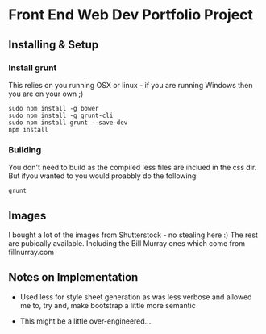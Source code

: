 # Front End Web Dev Portfolio Project

## Installing & Setup

### Install grunt

This relies on you running OSX or linux - if you are
running Windows then you are on your own ;)

    sudo npm install -g bower
    sudo npm install -g grunt-cli
    sudo npm install grunt --save-dev
    npm install


### Building

You don't need to build as the compiled less files
are inclued in the css dir. But ifyou wanted to you
would proabbly do the following:

    grunt

## Images

I bought a lot of the images from Shutterstock - no stealing
here :) The rest are pubically available. Including the Bill
Murray ones which come from fillnurray.com

## Notes on Implementation

* Used less for style sheet generation as was less
verbose and allowed me to, try and, make bootstrap
a little more semantic

* This might be a little over-engineered...

